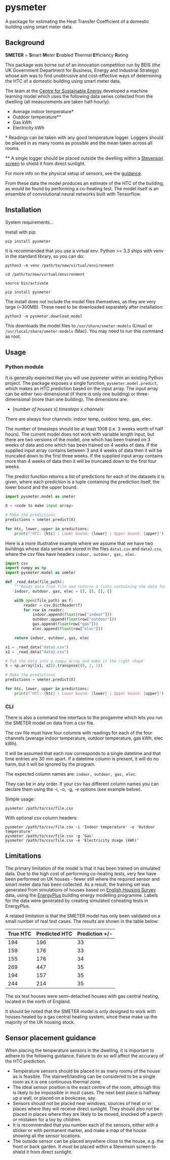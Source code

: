 # pysmeter

A package for estimating the Heat Transfer Coefficient of a domestic building using smart meter data.

## Background

**SMETER** = **S**mart **M**eter **E**nabled **T**hermal **E**fficiency **R**ating

This package was borne out of an innovation competition run by BEIS (the UK Government Department for Business, Energy and Industrial Strategy) whose aim was to find unobtrusive and cost-effective ways of determining the HTC of a domestic building using smart meter data.

The team at the [Centre for Sustainable Energy](https://cse.org.uk) developed a machine learning model which uses the following data series collected from the dwelling (all measurements are taken half-hourly):

- Average indoor temperature*
- Outdoor temperature**
- Gas kWh
- Electricity kWh

\* Readings can be taken with any good temperature logger. Loggers should be placed in as many rooms as possible and the mean taken across all rooms.

\*\* A single logger should be placed outside the dwelling within a [Stevenson screen](https://en.wikipedia.org/wiki/Stevenson_screen) to shield it from direct sunlight.

For more info on the physical setup of sensors, see the [guidance](#sensor-placement-guidance).

From these data the model produces an estimate of the HTC of the building, as would be found by performing a co-heating test. The model itself is an ensemble of convolutional neural networks built with Tensorflow.

## Installation

System requirements...

Install with pip:
```
pip install pysmeter
```

It is recommended that you use a virtual env. Python >= 3.3 ships with venv in the standard library, so you can do:
```
python3 -m venv /path/to/new/virtual/environment
```
```
cd /path/to/new/virtual/environment
```
```
source bin/activate
```
```
pip install pysmeter
```

The install does not include the model files themselves, as they are very large (~300MB). These need to be downloaded separately after installation:
```
python3 -m pysmeter.download_model
```

This downloads the model files to `/usr/share/smeter-models` (Linux) or `/usr/local/share/smeter-models` (Mac).
You may need to run this command as root.

## Usage

### Python module

It is generally expected that you will use pysmeter within an existing Python project. The package exposes a single function, `pysmeter.model.predict`, which makes an HTC prediction based on the input array. The input array can be either two-dimensional (if there is only one building) or three-dimensional (more than one building). The dimensions are:

 - [_number of houses_ x] _timesteps_ x _channels_

There are always four channels: indoor temp, outdoor temp, gas, elec.

The number of timesteps should be at least 1008 (i.e. 3 weeks worth of half hours). The current model does not work with variable length input, but there are two versions of the model, one which has been trained on 3 weeks of data and one which has been trained on 4 weeks of data. If the supplied input array contains between 3 and 4 weeks of data then it will be truncated down to the first three weeks. If the supplied input array contains more than 4 weeks of data then it will be truncated down to the first four weeks.

The predict function returns a list of predictions for each of the datasets it is given, where each prediction is a tuple containing the prediction itself, the lower bound and the upper bound.

```python
import pysmeter.model as smeter

X = <code to make input array>

# Make the predictions
predictions = smeter.predict(X)

for htc, lower, upper in predictions:
    print(f"HTC: {htc} | Lower bound: {lower} | Upper bound: {upper}")
```

Here is a more illustrative example where we assume that we have two buildings whose data series are stored in the files `data1.csv` and `data2.csv`, where the csv files have headers `indoor, outdoor, gas, elec`.
```python
import csv
import numpy as np
import pysmeter.model as smeter

def _read_data(file_path):
    """Reads data from file and returns 4 lists containing the data for each channel."""
    indoor, outdoor, gas, elec = [], [], [], []

    with open(file_path) as f:
        reader = csv.DictReader(f)
        for row in reader:
            indoor.append(float(row["indoor"]))
            outdoor.append(float(row["outdoor"]))
            gas.append(float(row["gas"]))
            elec.append(float(row["elec"]))

    return indoor, outdoor, gas, elec

x1 = _read_data("data1.csv")
x2 = _read_data("data2.csv")

# Put the data into a numpy array and make it the right shape
X = np.array([x1, x2]).transpose((0, 2, 1))

# Make the predictions
predictions = smeter.predict(X)

for htc, lower, upper in predictions:
    print(f"HTC: {htc} | Lower bound: {lower} | Upper bound: {upper}")
```

### CLI

There is also a command line interface to the progamme which lets you run the SMETER model on data from a csv file.

The csv file must have four columns with readings for each of the four channels (average indoor temperature, outdoor temperature, gas kWh, elec kWh).

It will be assumed that each row corresponds to a single datetime and that time entries are 30 min apart.
If a datetime column is present, it will do no harm, but it will be ignored by the program.

The expected column names are: `indoor, outdoor, gas, elec`.

They can be in any order. If your csv has different column names you can declare them using the -i, -o, -g, -e options
(see example below).

Simple usage:

    pysmeter /path/to/csv/file.csv

With optional csv column headers:

    pysmeter /path/to/csv/file.csv -i 'Indoor temperature' -o 'Outdoor temperature'
    pysmeter /path/to/csv/file.csv -g 'Gas'
    pysmeter /path/to/csv/file.csv -e 'Electricity Usage (kWh)'

## Limitations

The primary limitation of the model is that it has been trained on simulated data. Due to the high cost of performing co-heating tests, very few have been performed on UK houses - fewer still where the required sensor and smart meter data has been collected. As a result, the training set was generated from simulations of houses based on [English Housing Survey](https://www.gov.uk/government/collections/english-housing-survey) data, using the [EnergyPlus](https://energyplus.net/) building energy modelling programme. Labels for the data were generated by creating simulated coheating tests in EnergyPlus.

A related limitation is that the SMETER model has only been validated on a small number of real test cases. The results are shown in the table below:

| True HTC | Predicted HTC | Prediction +/- |
| -------- | ------------- | -------------- |
| 194      | 196           | 33             |
| 159      | 176           | 33             |
| 155      | 176           | 34             |
| 269      | 447           | 35             |
| 194      | 157           | 35             |
| 244      | 214           | 35             |


The six test houses were semi-detached houses with gas central heating, located in the north of England.

It should be noted that the SMETER model is only designed to work with houses heated by a gas central heating system, since these make up the majority of the UK housing stock.


## Sensor placement guidance

When placing the temperature sensors in the dwelling, it is important to adhere to the following guidance. Failure to do so will affect the accuracy of the HTC prediction.

- Temperature sensors should be placed in as many rooms of the house as is feasible. The stairwell/landing can be considered to be a single room as it is one continuous thermal zone.
- The ideal sensor position is the exact centre of the room, although this is likely to be impossible in most cases. The next best place is halfway up a wall, or placed on a bookcase, say.
- Sensors should not be placed near windows, sources of heat or in places where they will receive direct sunlight. They should also not be placed in places where they are likely to be moved, knocked off a perch or mistaken for a toy by children.
- It is recommended that you number each of the sensors, either with a sticker or with permanent marker, and make a map of the house showing all the sensor locations.
- The outside sensor can be placed anywhere close to the house, e.g. the front or back garden. It _must_ be placed within a Stevenson screen to shield it from direct sunlight.

